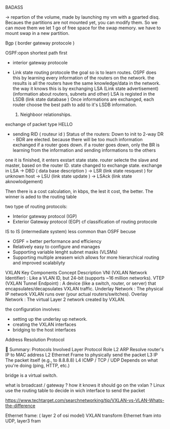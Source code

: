 BADASS

-> repartion of the volume, made by launching my vm with a gparted disq. Becaues the partitions are not mounted yet, you can modify them. So we can move them
we let 1 go of free space for the swap memory. we have to mount swap in a new partition.

Bgp ( border gateway protocole ) 

OSPF:opon shortest path first
- interior gateway protocole
- Link state routing protocole
 the goal so is to learn routes.
OSPF does this by learning every information of the routers on the network. the results is all the routers have the same knowledge/data in the network.
the way it knows this is by exchanging LSA (Link state advertisement)(information about routers, subnets and other)
LSA is registed in the LSDB (link state database )
Once informations are exchanged, each router choose the best path to add to it's LSDB information.

	1) Neighboor relationships.

exchange of packet type HELLO
- sending RID ( routeur id ) 
Status of the routers: Down to init to 2-way
DR - BDR are elected. because there will be too much information exchanged if a router goes down.
if a router goes down, only the BR is learning from the information and sending informations to the others

one it is finished, it enters exstart state state.
router selecte the slave and master, based on the router ID.
state changed to exchange state. exchange in LSA -> DBD ( data base description )
-> LSR (link state resquest ) for unknown host
-> LSU (link state update )
-> LSAck (link state aknowlodgement)   

Then there is a cost calculation, in kbps, the lest it cost, the better. The winner is aded to the routing table

two type of routing protocols:
- Interior gateway protocol (IGP)
- Exterior Gateway protocol (EGP)
cf classification of routing protocole

IS to IS (intermediate system)
less common than OSPF
becuse
- OSPF = better performance and efficiency
- Relatively easy to configure and manages
- Supporting variable lenght subnet masks (VLSMs)
- Supporting multiple areasem wich allows for more hierarchical routing and improved scalabilyty

 VXLAN Key Components
Concept	Description
VNI (VXLAN Network Identifier)	: Like a VLAN ID, but 24-bit (supports ~16 million networks).
VTEP (VXLAN Tunnel Endpoint)	: A device (like a switch, router, or server) that encapsulates/decapsulates VXLAN traffic.
Underlay Network		: The physical IP network VXLAN runs over (your actual routers/switches).
Overlay Network			: The virtual Layer 2 network created by VXLAN.

the configuration involves:
- setting up the underlay up network.
- creating the VXLAN interfaces
- bridging to the host interfaces

Address Resolution Protocol

💬 Summary: Protocols Involved
Layer	Protocol	Role
L2	ARP		Resolve router's IP to MAC address
L2	Ethernet	Frame to physically send the packet
L3	IP		The packet itself (e.g., to 8.8.8.8)
L4	ICMP / TCP / UDP	Depends on what you're doing (ping, HTTP, etc.)

bridge is a virtual switch. 

what is broadcast / gateway ?
how it knows it should go on the vxlan ?
Linux use the routing table to decide in wich interface to send the packet


https://www.techtarget.com/searchnetworking/tip/VXLAN-vs-VLAN-Whats-the-difference

Ethernet frame: ( layer 2 of osi model)
VXLAN transform Ethernet fram into UDP, layer3 fram